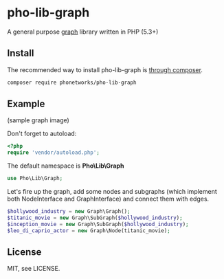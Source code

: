 # pho-lib-graph

A general purpose [graph](https://en.wikipedia.org/wiki/Graph_theory) library written in PHP (5.3+)

## Install

The recommended way to install pho-lib-graph is [through composer](https://getcomposer.org/).

```bash
composer require phonetworks/pho-lib-graph
```

## Example

(sample graph image)

Don't forget to autoload:

```php
<?php
require 'vendor/autoload.php';
```

The default namespace is **Pho\Lib\Graph**

```php
use Pho\Lib\Graph;
```

Let's fire up the graph, add some nodes and subgraphs (which implement both NodeInterface and GraphInterface) and connect them with edges.

```php
$hollywood_industry = new Graph\Graph();
$titanic_movie = new Graph\SubGraph($hollywood_industry);
$inception_movie = new Graph\SubGraph($hollywood_industry);
$leo_di_caprio_actor = new Graph\Node(titanic_movie);
```

## License

MIT, see LICENSE.

